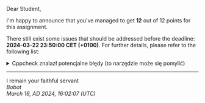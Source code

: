 Dear Student,

I'm happy to announce that you've managed to get **12** out of 12 points for this assignment.

There still exist some issues that should be addressed before the deadline: **2024-03-22 23:50:00 CET (+0100)**. For further details, please refer to the following list:

<details><summary>Cppcheck znalazł potencjalne błędy (to narzędzie może się pomylić)</summary>/tmp/tmpoctwjlqr/student/zaj1Fraction/fraction.cpp:26:0:&nbsp;warning:&nbsp;The&nbsp;function&nbsp;'getNumerator'&nbsp;is&nbsp;never&nbsp;used.&nbsp;[unusedFunction]<br>int&nbsp;Fraction::getNumerator()&nbsp;const{<br>^<br>/tmp/tmpoctwjlqr/student/zaj1Fraction/fraction.cpp:30:0:&nbsp;warning:&nbsp;The&nbsp;function&nbsp;'getDenominator'&nbsp;is&nbsp;never&nbsp;used.&nbsp;[unusedFunction]<br>int&nbsp;Fraction::getDenominator()&nbsp;const{<br>^<br>/tmp/tmpoctwjlqr/student/zaj1Fraction/fraction.cpp:34:0:&nbsp;warning:&nbsp;The&nbsp;function&nbsp;'setNumerator'&nbsp;is&nbsp;never&nbsp;used.&nbsp;[unusedFunction]<br>void&nbsp;Fraction::setNumerator(int&nbsp;num)&nbsp;{<br>^<br>/tmp/tmpoctwjlqr/student/zaj1Fraction/fraction.cpp:38:0:&nbsp;warning:&nbsp;The&nbsp;function&nbsp;'setDenominator'&nbsp;is&nbsp;never&nbsp;used.&nbsp;[unusedFunction]<br>void&nbsp;Fraction::setDenominator(int&nbsp;denom)&nbsp;{<br>^<br>/tmp/tmpoctwjlqr/student/zaj1Fraction/fraction.cpp:42:0:&nbsp;warning:&nbsp;The&nbsp;function&nbsp;'print'&nbsp;is&nbsp;never&nbsp;used.&nbsp;[unusedFunction]<br>void&nbsp;Fraction::print()&nbsp;const&nbsp;{<br>^<br>/tmp/tmpoctwjlqr/student/zaj1Fraction/fraction.cpp:46:0:&nbsp;warning:&nbsp;The&nbsp;function&nbsp;'removedFractions'&nbsp;is&nbsp;never&nbsp;used.&nbsp;[unusedFunction]<br>int&nbsp;Fraction::removedFractions()&nbsp;{<br>^<br>/tmp/tmpoctwjlqr/student/zaj1Fraction/fraction.cpp:55:0:&nbsp;warning:&nbsp;The&nbsp;function&nbsp;'save'&nbsp;is&nbsp;never&nbsp;used.&nbsp;[unusedFunction]<br>void&nbsp;Fraction::save(ostream&nbsp;&os)&nbsp;const&nbsp;{<br>^<br>/tmp/tmpoctwjlqr/student/zaj1Fraction/fraction.cpp:59:0:&nbsp;warning:&nbsp;The&nbsp;function&nbsp;'load'&nbsp;is&nbsp;never&nbsp;used.&nbsp;[unusedFunction]<br>void&nbsp;Fraction::load(istream&nbsp;&is)&nbsp;{<br>^<br>/tmp/tmpoctwjlqr/student/zaj1Fraction/fraction.cpp:65:0:&nbsp;warning:&nbsp;The&nbsp;function&nbsp;'getFractionName'&nbsp;is&nbsp;never&nbsp;used.&nbsp;[unusedFunction]<br>string&nbsp;Fraction::getFractionName()&nbsp;const&nbsp;{<br>^<br>/tmp/tmpoctwjlqr/student/zaj1Fraction/fraction.cpp:69:0:&nbsp;warning:&nbsp;The&nbsp;function&nbsp;'getInvalidDenominatorValue'&nbsp;is&nbsp;never&nbsp;used.&nbsp;[unusedFunction]<br>int&nbsp;Fraction::getInvalidDenominatorValue()&nbsp;{<br>^<br></details>

-----------
I remain your faithful servant\
_Bobot_\
_March 16, AD 2024, 16:02:07 (UTC)_